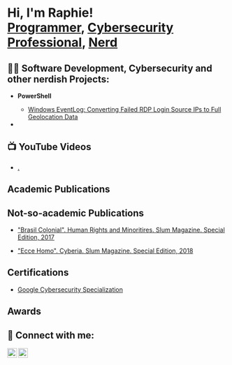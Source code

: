 <h1> Hi, I'm Raphie! <br/><a href="">Programmer</a>, <a href="https://www.linkedin.com/in/rafaelwb/">Cybersecurity Professional</a>, <a href="https://www.youtube.com/c/joshmadakor">Nerd</a></h1>

<h2>👨‍💻 Software Development, Cybersecurity and other nerdish Projects:</h2>

- <b>PowerShell</b>
  - [Windows EventLog: Converting Failed RDP Login Source IPs to Full Geolocation Data](https://github.com/RaphaelW-B/eventlog_geoloc)
  
 
- 
<h2>📺 YouTube Videos</h2>

- [.](https://www.youtube.com/)

<h2>Academic Publications</h2>


<h2>Not-so-academic Publications</h2>

- ["Brasil Colonial". Human Rights and Minoritires. Slum Magazine. Special Edition, 2017](https://gueto.files.wordpress.com/2018/01/gueto_especial_02.pdf)

- ["Ecce Homo". Cyberia. Slum Magazine. Special Edition, 2018](https://gueto.files.wordpress.com/2018/01/gueto_especial_02.pdf)

<h2>Certifications</h2>

- [Google Cybersecurity Specialization](https://coursera.org/share/91c63fa479f00f29054e789339385024)

<h2>Awards</h2>



<h2> 🤳 Connect with me:</h2>

[<img align="left" alt="JoshMadakor | YouTube" width="22px" src="https://cdn.jsdelivr.net/npm/simple-icons@v3/icons/youtube.svg" />][youtube]
[<img align="left" alt="JoshMadakor | LinkedIn" width="22px" src="https://cdn.jsdelivr.net/npm/simple-icons@v3/icons/linkedin.svg" />][linkedin]



[youtube]: https://www.youtube.com/
[linkedin]: https://linkedin.com/in/rafaelwb

